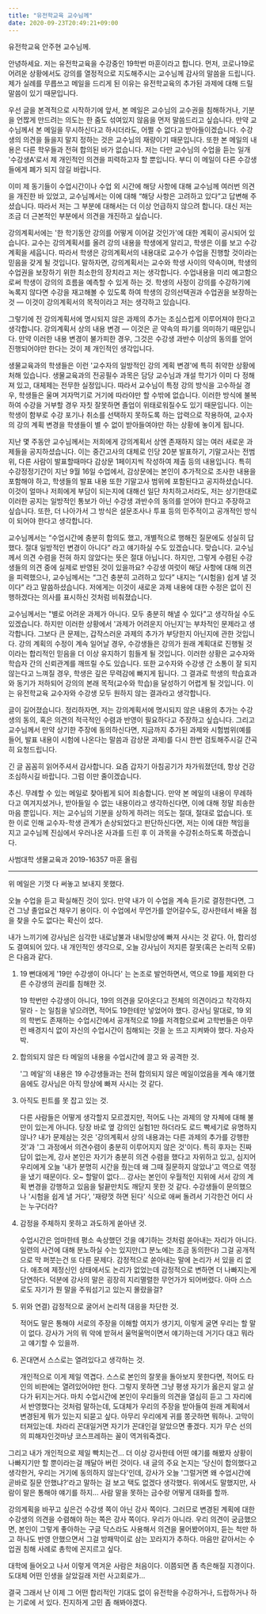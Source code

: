 ```yaml
---
title: "유전학교육 교수님께"
date: 2020-09-23T20:49:21+09:00
---
```


유전학교육 안주현 교수님께.

안녕하세요. 저는 유전학교육을 수강중인 19학번 마훈이라고 합니다. 먼저, 코로나19로 어려운 상황에서도 강의를 열정적으로 지도해주시는 교수님께 감사의 말씀을 드립니다. 제가 실례를 무릅쓰고 메일을 드리게 된 이유는 유전학교육의 추가된 과제에 대해 드릴 말씀이 있기 때문입니다.

우선 글을 본격적으로 시작하기에 앞서, 본 메일은 교수님의 교수권을 침해하거나, 기분을 언짢게 만드려는 의도는 한 줌도 섞여있지 않음을 먼저 말씀드리고 싶습니다. 만약 교수님께서 본 메일을 무시하신다고 하시더라도, 어쩔 수 없다고 받아들이겠습니다. 수강생의 의견을 들을지 말지 정하는 것은 교수님의 재량이기 때문입니다. 또한 본 메일의 내용은 다른 학우들과 전혀 합의된 바가 없습니다. 저는 다만 교수님의 수업을 듣는 일개 '수강생A'로서 제 개인적인 의견을 피력하고자 할 뿐입니다. 부디 이 메일이 다른 수강생들에게 폐가 되지 않길 바랍니다.

이미 제 동기들이 수업시간이나 수업 외 시간에 해당 사항에 대해 교수님께 여러번 의견을 개진한 바 있었고, 교수님께서는 이에 대해 “해당 사항은 고려하고 있다”고 답변해 주셨습니다. 따라서 저는 그 부분에 대해서는 더 이상 언급하지 않으려 합니다. 대신 저는 조금 더 근본적인 부분에서 의견을 개진하고 싶습니다.

강의계획서에는 '한 학기동안 강의를 어떻게 이어갈 것인가'에 대한 계획이 공시되어 있습니다. 교수는 강의계획서를 올려 강의 내용을 학생에게 알리고, 학생은 이를 보고 수강 계획을 세웁니다. 따라서 학생은 강의계획서의 내용대로 교수가 수업을 진행할 것이라는 믿음을 갖게 될 것입니다. 말하자면, 강의계획서는 교수와 학생 사이의 약속이며, 학생의 수업권을 보장하기 위한 최소한의 장치라고 저는 생각합니다. 수업내용을 미리 예고함으로써 학생이 강의의 흐름을 예측할 수 있게 하는 것. 학생의 사정이 강의를 수강하기에 녹록지 않다면 수강을 재고해볼 수 있도록 하여 학생의 강의선택권과 수업권을 보장하는 것 — 이것이 강의계획서의 목적이라고 저는 생각하고 있습니다.

그렇기에 전 강의계획서에 명시되지 않은 과제의 추가는 조심스럽게 이루어져야 한다고 생각합니다. 강의계획서 상의 내용 변경 — 이것은 곧 약속의 파기를 의미하기 때문입니다. 만약 이러한 내용 변경이 불가피한 경우, 그것은 수강생 과반수 이상의 동의를 얻어 진행되어야만 한다는 것이 제 개인적인 생각입니다.

생물교육과의 학생들은 이런 '교수자의 일방적인 강의 계획 변경'에 특히 취약한 상황에 처해 있습니다. 생물교육과의 전공필수 과목은 담당 교수님과 개설 학기가 이미 다 정해져 있고, 대체제는 전무한 실정입니다. 따라서 교수님이 특정 강의 방식을 고수하실 경우, 학생들은 울며 겨자먹기로 거기에 따라야만 할 수밖에 없습니다. 이러한 방식에 불복하여 수강을 거부할 경우 자칫 잘못하면 졸업이 위태로워질수도 있기 때문입니다. 이는 학생이 함부로 수강 포기나 취소를 선택하지 못하도록 하는 압력으로 작용하여, 교수자의 강의 계획 변경을 학생들이 별 수 없이 받아들여야만 하는 상황에 놓이게 됩니다.

지난 몇 주동안 교수님께서는 저희에게 강의계획서 상엔 존재하지 않는 여러 새로운 과제들을 공지하셨습니다. 이는 중간고사의 대체로 인당 20분 발표하기, 기말고사는 전범위, 다른 사람이 발표할때마다 감상문 1페이지씩 작성하여 제출 등의 내용입니다. 특히 수강정정기간이 지난 9월 16일 수업에서, 감상문에는 본인이 추가적으로 조사한 내용을 포함해야 하고, 학생들의 발표 내용 또한 기말고사 범위에 포함된다고 공지하셨습니다. 이것이 얼마나 저희에게 부담이 되는지에 대해선 일단 차치하고서라도, 저는 상기한대로 이러한 공지는 일방적인 통보가 아닌 수강생 과반수의 동의를 얻어야 한다고 주장하고 싶습니다. 또한, 더 나아가서 그 방식은 설문조사나 투표 등의 민주적이고 공개적인 방식이 되어야 한다고 생각합니다.

교수님께서는 “수업시간에 충분히 합의도 했고, 개별적으로 행해진 질문에도 성실히 답했다. 절대 일방적인 변경이 아니다” 라고 얘기하실 수도 있겠습니다. 맞습니다. 교수님께서 의견 수렴을 전혀 하지 않았다는 뜻은 절대 아닙니다. 하지만, 그렇게 수렴된 수강생들의 의견 중에 실제로 반영된 것이 있을까요? 수강생 여럿이 해당 사항에 대해 의견을 피력했으나, 교수님께서는 “그건 충분히 고려하고 있다” 내지는 “(시험을) 쉽게 낼 것이다” 라고 말씀하셨습니다. 저에게는 이것이 새로운 과제 내용에 대한 수정은 없이 진행하겠다는 의사를 표시하신 것처럼 비춰졌습니다.

교수님께서는 "별로 어려운 과제가 아니다. 모두 충분히 해낼 수 있다"고 생각하실 수도 있겠습니다. 하지만 이러한 상황에서 '과제가 어려운지 아닌지'는 부차적인 문제라고 생각합니다. 그보다 큰 문제는, 갑작스러운 과제의 추가가 부당한지 아닌지에 관한 것입니다. 강의 계획의 수정이 계속 일어날 경우, 수강생들은 강의가 원래 계획대로 진행될 것이라는 합리적인 믿음을 더 이상 유지하기 힘들게 될 것입니다. 이러한 상황은 교수자와 학습자 간의 신뢰관계를 깨뜨릴 수도 있습니다. 또한 교수자와 수강생 간 소통이 잘 되지 않는다고 느껴질 경우, 학생은 깊은 무력감에 빠지게 됩니다. 그 결과로 학생의 학습효과와 동기가 저하되어 강의의 본래 목적(교수와 학습)을 달성하기 어렵게 될 것입니다. 이는 유전학교육 교수자와 수강생 모두 원하지 않는 결과라고 생각합니다.

글이 길어졌습니다. 정리하자면, 저는 강의계획서에 명시되지 않은 내용의 추가는 수강생의 동의, 혹은 의견의 적극적인 수렴과 반영이 필요하다고 주장하고 싶습니다. 그리고 교수님께서 만약 상기한 주장에 동의하신다면, 지금까지 추가된 과제와 시험범위(예를 들어, 발표 내용이 시험에 나온다는 말씀과 감상문 과제)를 다시 한번 검토해주시길 간곡히 요청드립니다.

긴 글 꼼꼼히 읽어주셔서 감사합니다. 요즘 갑자기 아침공기가 차가워졌던데, 항상 건강 조심하시길 바랍니다. 그럼 이만 줄이겠습니다.

추신. 무례할 수 있는 메일로 찾아뵙게 되어 죄송합니다. 만약 본 메일의 내용이 무례하다고 여겨지셨거나, 받아들일 수 없는 내용이라고 생각하신다면, 이에 대해 정말 죄송한 마음 뿐입니다. 저는 교수님의 기분을 상하게 하려는 의도는 절대, 절대로 없습니다. 또한 이로 인해 교수자-학생 관계가 손상되었다고 판단하신다면, 저는 이에 대한 책임을 지고 교수님께 진심에서 우러나온 사과를 드린 후 이 과목을 수강취소하도록 하겠습니다.

사범대학 생물교육과
2019-16357 마훈 올림

---

위 메일은 기껏 다 써놓고 보내지 못했다.

오늘 수업을 듣고 확실해진 것이 있다. 만약 내가 이 수업을 계속 듣기로 결정한다면, 그건 그냥 졸업요건 채우기 용이다. 이 수업에서 무언가를 얻어갈수도, 강사한테서 배울 점을 찾을 수도 없다는 확신이 섰다.

내가 느끼기에 강사님은 심각한 내로남불과 내뇌망상에 빠져 사시는 것 같다. 아, 합리성도 결여되어 있다. 내 개인적인 생각으로, 오늘 강사님이 저지른 잘못(혹은 논리적 오류)은 다음과 같다.

1. 19 뻔대에게 '19만 수강생이 아니다' 는 논조로 발언하면서, 역으로 19를 제외한 다른 수강생의 권리를 침해한 것.

	19 학번만 수강생이 아니다, 19의 의견을 모아온다고 전체의 의견이라고 착각하지 말라 - 는 일침을 넣으려면, 적어도 19한테만 넣었어야 했다. 강사님 말대로, 19 외의 학번도 존재하는 수업시간에서 공개적으로 19를 저격함으로써 고학번들은 아무런 배경지식 없이 자신의 수업시간이 침해되는 것을 눈 뜨고 지켜봐야 했다. 자승자박.

1. 합의되지 않은 타 메일의 내용을 수업시간에 끌고 와 공격한 것.
	
	'그 메일'의 내용은 19 수강생들과는 전혀 합의되지 않은 메일이었음을 계속 얘기했음에도 강사님은 아직 망상에 빠져 사시는 것 같다.

1. 아직도 핀트를 못 잡고 있는 것.
	
	다른 사람들은 어떻게 생각할지 모르겠지만, 적어도 나는 과제의 양 자체에 대해 불만이 있는게 아니다. 당장 바로 옆 강의인 실험1만 하더라도 로드 빡세기로 유명하지 않나? 내가 문제삼는 것은 '강의계획서 상의 내용과는 다른 과제의 추가를 강행한 것'과 '그 과정에서 의견수렴이 충분히 이루어지지 않은 것'이다. 특히 후자는 진짜 답이 없는게, 강사 본인은 자기가 충분히 의견 수렴을 했다고 자위하고 있고, 심지어 우리에게 오늘 '내가 분명히 시간을 줬는데 왜 그때 질문하지 않았냐'고 역으로 역정을 냈기 때문이다. 오~ 할말이 없다... 강사는 본인이 우월적인 지위에 서서 강의 계획 변경을 강행하고 있음을 털끝만치도 깨닫지 못한 것 같다. 수강생들이 문의했으나 '시험을 쉽게 낼 거다', '재량껏 하면 된다' 식으로 애써 돌려서 기각한건 어디 사는 누구더라?

1. 감정을 주체하지 못하고 과도하게 쏟아낸 것.

	수업시간은 엄마한테 평소 속상했던 것을 얘기하는 것처럼 쏟아내는 자리가 아니다. 일련의 사건에 대해 분노하실 수는 있지만(그 분노에는 조금 동의한다) 그걸 공개적으로 막 퍼붓는건 또 다른 문제다. 감정적으로 쏟아내는 말에 논리가 서 있을 리 없다. 애초에 제정신인 상태에서도 논리가 없었는데 감정적으로 변하면 더 나빠지는게 당연하다. 덕분에 강사의 말은 굉장히 지리멸렬한 무언가가 되어버렸다. 아마 스스로도 자기가 뭔 말을 주워섬기고 있는지 몰랐을걸?

1. 위와 연결) 감정적으로 굴어서 논리적 대응을 차단한 것.

	적어도 말은 통해야 서로의 주장을 이해할 여지가 생기지, 이렇게 굴면 우리는 할 말이 없다. 강사가 거의 뭐 악에 받혀서 울먹울먹이면서 얘기하는데 거기다 대고 뭐라고 얘기할 수 있을까.
	
1. 꼰대면서 스스로는 열려있다고 생각하는 것.

	개인적으로 이게 제일 역겹다. 스스로 본인의 잘못을 돌아보지 못한다면, 적어도 타인의 비판에는 열려있어야만 한다. 그렇지 못하면 그냥 평생 자기가 옳은지 알고 살다가 뒤지는거다. 마치 수업시간에 본인이 우리들의 의견을 열심히 듣고 그 자리에서 반영했다는 것처럼 말하는데, 도대체가 우리의 주장을 받아들여 원래 계획에서 변경된게 뭐가 있는지 되묻고 싶다. 아무리 우리에게 귀를 쫑긋하면 뭐하나. 고막이 터져있는데. 차라리 꼰대일거면 자기가 꼰대인걸 알았으면 좋겠다. 지가 무슨 선의의 피해자인것마냥 코스프레하는 꼴이 역겨워죽겠다.
	

그리고 내가 개인적으로 제일 빡치는건... 더 이상 강사한테 어떤 얘기를 해봤자 상황이 나빠지기만 할 뿐이라는걸 깨달아 버린 것이다. 내 글의 주요 논지는 '당신이 합의했다고 생각한거, 우리는 거기에 동의하지 않는다'인데, 강사가 오늘 '그럴거면 왜 수업시간에 곧바로 질문 안했냐?'라고 말하는 걸 보고 택도 없겠다 생각했다. 위에서도 말했지만, 사람이 말은 통해야 얘기를 하지... 사람 말을 못하는 금수랑 어떻게 대화를 할까.

강의계획을 바꾸고 싶은건 수강생 쪽이 아닌 강사 쪽이다. 그러므로 변경된 계획에 대한 수강생의 의견을 수렴해야 하는 쪽은 강사 쪽이다. 우리가 아니라. 우리 의견이 궁금했으면, 본인이 그렇게 좋아하는 구글 닥스라도 사용해서 의견을 물어봤어야지, 듣는 척만 하고 하나도 반영 안했으면서 그걸 방패막이로 삼는 꼬라지가 추하다. 마음만 같아서는 수업권 침해 사례로 총학에 꼰지르고 싶다.

대학에 들어오고 나서 이렇게 역겨운 사람은 처음이다. 이쯤되면 좀 측은해질 지경이다. 도대체 어떤 인생을 살았길래 저런 사고회로가...

결국 그래서 난 이제 그 어떤 합리적인 기대도 없이 유전학을 수강하거나, 드랍하거나 하는 기로에 서 있다. 진지하게 고민 좀 해봐야겠다.